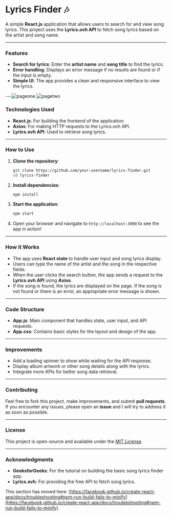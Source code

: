 # Lyrics Finder 🎶

A simple **React.js** application that allows users to search for and view song lyrics. This project uses the **Lyrics.ovh API** to fetch song lyrics based on the artist and song name.

---

### Features
- **Search for lyrics**: Enter the **artist name** and **song title** to find the lyrics.
- **Error handling**: Displays an error message if no results are found or if the input is empty.
- **Simple UI**: The app provides a clean and responsive interface to view the lyrics.

---![pageone](https://github.com/user-attachments/assets/f1ddc0fa-036b-43db-8c3d-43c8ce610d89)
![pagetwo](https://github.com/user-attachments/assets/2818188f-6d02-4cb7-99bf-9aa55d531605)



### Technologies Used
- **React.js**: For building the frontend of the application.
- **Axios**: For making HTTP requests to the Lyrics.ovh API.
- **Lyrics.ovh API**: Used to retrieve song lyrics.

---

### How to Use

1. **Clone the repository**:
    ```bash
    git clone https://github.com/your-username/lyrics-finder.git
    cd lyrics-finder
    ```

2. **Install dependencies**:
    ```bash
    npm install
    ```

3. **Start the application**:
    ```bash
    npm start
    ```

4. Open your browser and navigate to `http://localhost:3000` to see the app in action!

---

### How it Works
- The app uses **React state** to handle user input and song lyrics display.
- Users can type the name of the artist and the song in the respective fields.
- When the user clicks the search button, the app sends a request to the **Lyrics.ovh API** using **Axios**.
- If the song is found, the lyrics are displayed on the page. If the song is not found or there is an error, an appropriate error message is shown.



---

### Code Structure

- **App.js**: Main component that handles state, user input, and API requests.
- **App.css**: Contains basic styles for the layout and design of the app.

---

### Improvements

- Add a loading spinner to show while waiting for the API response.
- Display album artwork or other song details along with the lyrics.
- Integrate more APIs for better song data retrieval.

---

### Contributing

Feel free to fork this project, make improvements, and submit **pull requests**. If you encounter any issues, please open an **issue** and I will try to address it as soon as possible.

---

### License

This project is open-source and available under the [MIT License](LICENSE).

---

### Acknowledgments
- **GeeksforGeeks**: For the tutorial on building the basic song lyrics finder app.
- **Lyrics.ovh**: For providing the free API to fetch song lyrics.







This section has moved here: [https://facebook.github.io/create-react-app/docs/troubleshooting#npm-run-build-fails-to-minify](https://facebook.github.io/create-react-app/docs/troubleshooting#npm-run-build-fails-to-minify)
